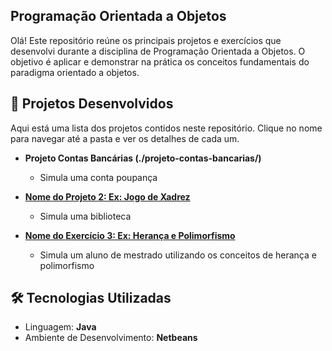 ## Programação Orientada a Objetos

Olá! Este repositório reúne os principais projetos e exercícios que desenvolvi durante a disciplina de Programação Orientada a Objetos. O objetivo é aplicar e demonstrar na prática os conceitos fundamentais do paradigma orientado a objetos.

## 📂 Projetos Desenvolvidos

Aqui está uma lista dos projetos contidos neste repositório. Clique no nome para navegar até a pasta e ver os detalhes de cada um.

* **Projeto Contas Bancárias (./projeto-contas-bancarias/)**
    * Simula uma conta poupança

* **[Nome do Projeto 2: Ex: Jogo de Xadrez](./nome-da-pasta-do-projeto-2/)**
    * Simula uma biblioteca 

* **[Nome do Exercício 3: Ex: Herança e Polimorfismo](./nome-da-pasta-do-exercicio-3/)**
    * Simula um aluno de mestrado utilizando os conceitos de herança e polimorfismo

## 🛠️ Tecnologias Utilizadas

* Linguagem: **Java**
* Ambiente de Desenvolvimento: **Netbeans**
